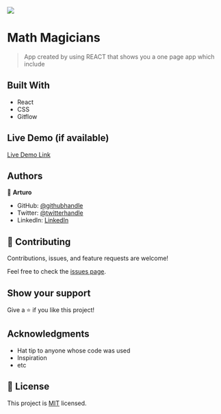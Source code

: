 ![](https://img.shields.io/badge/Microverse-blueviolet)

# Math Magicians

> App created by using REACT that shows you a one page app which include


## Built With

- React
- CSS
- Gitflow

## Live Demo (if available)

[Live Demo Link](https://livedemo.com)


## Authors

👤 **Arturo**

- GitHub: [@githubhandle](https://github.com/githubhandle)
- Twitter: [@twitterhandle](https://twitter.com/twitterhandle)
- LinkedIn: [LinkedIn](https://linkedin.com/in/linkedinhandle)



## 🤝 Contributing

Contributions, issues, and feature requests are welcome!

Feel free to check the [issues page](../../issues/).

## Show your support

Give a ⭐️ if you like this project!

## Acknowledgments

- Hat tip to anyone whose code was used
- Inspiration
- etc

## 📝 License

This project is [MIT](./MIT.md) licensed.
